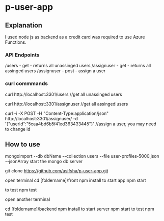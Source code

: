 # p-user-app

## Explanation
I used node js as backend as a credit card was required to use Azure Functions.
### API Endpoints
/users - get - returns all unassinged users
/assignuser - get - returns all assinged users
/assignuser - post - assign a user 

### curl commmands
 curl http://localhost:3301/users //get all unassinged users

 curl http://localhost:3301/assignuser //get all assinged users

 curl -i -X POST -H "Content-Type:application/json" http://localhost:3301/assignuser/ -d '{"userId":"5caa4bd6b5f41ed363433445"}' //assign a user, you may need to change id


## How to use
mongoimport --db dbName --collection users --file user-profiles-5000.json --jsonArray
start the mongo db server

git clone https://github.com/asifsha/p-user-app.git

open terminal
cd [foldername]/front npm install
to start app
npm start

to test
npm test

open another terminal


cd [foldername]/backend npm install
to start server
npm start
to test
npm test


